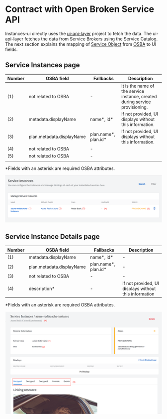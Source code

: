 # Contract with Open Broken Service API

Instances-ui directly uses the [ui-api-layer](https://github.com/kyma-project/kyma/tree/master/components/ui-api-layer) project to fetch the data. The ui-api-layer fetches the data from Service Brokers using the Service Catalog. The next section explains the mapping of [Service Object](https://github.com/openservicebrokerapi/servicebroker/blob/v2.13/spec.md#catalog-management) from [OSBA](https://openservicebrokerapi.org/) to UI fields.

## Service Instances page

| Number | OSBA field                | Fallbacks            | Description                                                                  |
| ------ | ------------------------- | -------------------- | ---------------------------------------------------------------------------- |
| (1)    | not related to OSBA       | -                    | It is the name of the service instance, created during service provisioning. |
| (2)    | metadata.displayName      | name*, id*           | If not provided, UI displays without this information.                       |
| (3)    | plan.metadata.displayName | plan.name*, plan.id* | If not provided, UI displays without this information.                       |
| (4)    | not related to OSBA       | -                    |                                                                              |
| (5)    | not related to OSBA       | -                    |                                                                              |
|        |

\*Fields with an asterisk are required OSBA attributes.

![alt text](./assets/screen-instances.png 'Service Instances')

## Service Instance Details page

| Number | OSBA field                | Fallbacks            | Description                                           |
| ------ | ------------------------- | -------------------- | ----------------------------------------------------- |
| (1)    | metadata.displayName      | name*, id*           | -                                                     |
| (2)    | plan.metadata.displayName | plan.name*, plan.id* | -                                                     |
| (3)    | not related to OSBA       | -                    | -                                                     | - |
| (4)    | description\*             | -                    | if not provided, UI displays without this information |

\*Fields with an asterisk are required OSBA attributes.

![alt text](./assets/screen-instances-details.png 'Service Instance Details')
